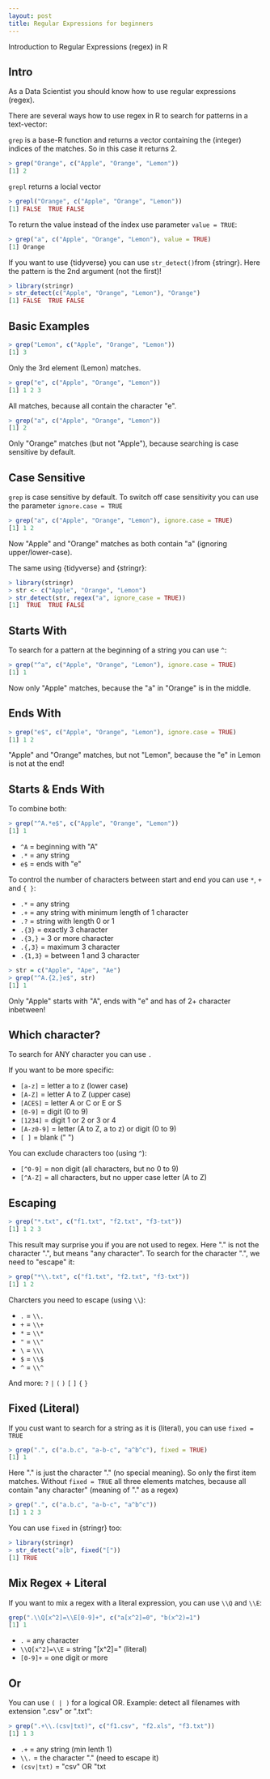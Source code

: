 ```yaml
---
layout: post
title: Regular Expressions for beginners
---
```


Introduction to Regular Expressions (regex) in R

## Intro

As a Data Scientist you should know how to use regular expressions (regex). 

There are several ways how to use regex in R to search for patterns in a text-vector:

```grep``` is a base-R function and returns a vector containing the (integer) indices of the matches. So in this case it returns 2.

```R
> grep("Orange", c("Apple", "Orange", "Lemon"))
[1] 2
```

```grepl``` returns a locial vector

```R
> grepl("Orange", c("Apple", "Orange", "Lemon"))
[1] FALSE  TRUE FALSE
```

To return the value instead of the index use parameter ```value = TRUE```:

```R
> grep("a", c("Apple", "Orange", "Lemon"), value = TRUE)
[1] Orange
```

If you want to use {tidyverse} you can use ```str_detect()```from {stringr}. Here the pattern is the 2nd argument (not the first)!

```R
> library(stringr)
> str_detect(c("Apple", "Orange", "Lemon"), "Orange")
[1] FALSE  TRUE FALSE
```

## Basic Examples

 ```R
> grep("Lemon", c("Apple", "Orange", "Lemon"))
[1] 3
``` 

Only the 3rd element (Lemon) matches.

 ```R
> grep("e", c("Apple", "Orange", "Lemon"))
[1] 1 2 3
``` 

All matches, because all contain the character "e".

```R
> grep("a", c("Apple", "Orange", "Lemon"))
[1] 2
```
Only "Orange" matches (but not "Apple"), because searching is case sensitive by default.

## Case Sensitive

```grep``` is case sensitive by default.
To switch off case sensitivity you can use the parameter ```ignore.case = TRUE```

```R
> grep("a", c("Apple", "Orange", "Lemon"), ignore.case = TRUE)
[1] 1 2
```
Now "Apple" and "Orange" matches as both contain "a" (ignoring upper/lower-case).

The same using {tidyverse} and {stringr}:

```R
> library(stringr)
> str <- c("Apple", "Orange", "Lemon")
> str_detect(str, regex("a", ignore_case = TRUE))
[1]  TRUE  TRUE FALSE
```

## Starts With

To search for a pattern at the beginning of a string you can use ```^```:

```R
> grep("^a", c("Apple", "Orange", "Lemon"), ignore.case = TRUE)
[1] 1
```
Now only "Apple" matches, because the "a" in "Orange" is in the middle.

## Ends With

```R
> grep("e$", c("Apple", "Orange", "Lemon"), ignore.case = TRUE)
[1] 1 2
```
"Apple" and "Orange" matches, but not "Lemon", because the "e" in Lemon is not at the end!

## Starts & Ends With

To combine both:

```R
> grep("^A.*e$", c("Apple", "Orange", "Lemon"))
[1] 1
```

* ```^A``` = beginning with "A"
* ```.*``` = any string
* ```e$``` = ends with "e"

To control the number of characters between start and end you can use ```*```, ```+``` and ```{ }```:

* ```.*``` = any string 
* ```.+``` = any string with minimum length of 1 character
* ```.?``` = string with length 0 or 1
* ```.{3}``` = exactly 3 character
* ```.{3,}``` = 3 or more character
* ```.{,3}``` = maximum 3 character
* ```.{1,3}``` = between 1 and 3 character

```R
> str = c("Apple", "Ape", "Ae")
> grep("^A.{2,}e$", str)
[1] 1
```
Only "Apple" starts with "A", ends with "e" and has of 2+ character inbetween!

## Which character?

To search for ANY character you can use ```.```

If you want to be more specific:

* ```[a-z]``` = letter a to z (lower case) 
* ```[A-Z]``` = letter A to Z (upper case)
* ```[ACES]``` = letter A or C or E or S
* ```[0-9]``` = digit (0 to 9)
* ```[1234]``` = digit 1 or 2 or 3 or 4
* ```[A-z0-9]``` = letter (A to Z, a to z) or digit (0 to 9)
* ```[ ]``` = blank (" ")

You can exclude characters too (using ```^```):

* ```[^0-9]``` = non digit (all characters, but no 0 to 9)
* ```[^A-Z]``` = all characters, but no upper case letter (A to Z)

## Escaping

```R
> grep("*.txt", c("f1.txt", "f2.txt", "f3-txt"))
[1] 1 2 3
```

This result may surprise you if you are not used to regex. Here "." is not the character ".", but means "any character". To search for the character ".", we need to "escape" it:

```R
> grep("*\\.txt", c("f1.txt", "f2.txt", "f3-txt"))
[1] 1 2
```

Charcters you need to escape (using ```\\```):

* ```.``` =  ```\\.```
* ```+``` =  ```\\+```
* ```*``` =  ```\\*```
* ```"``` =  ```\\"```
* ```\``` =  ```\\\```
* ```$``` =  ```\\$```
* ```^``` =  ```\\^```

And more: ```?``` ```|``` ```(``` ```)``` ```[``` ```]``` ```{``` ```}```  

## Fixed (Literal)

If you cust want to search for a string as it is (literal), you can use ```fixed = TRUE```

```R
> grep(".", c("a.b.c", "a-b-c", "a^b^c"), fixed = TRUE)
[1] 1
```

Here "." is just the character "." (no special meaning). So only the first item matches. Without ```fixed = TRUE``` all three elements matches, because all contain "any character" (meaning of "." as a regex)

```R
> grep(".", c("a.b.c", "a-b-c", "a^b^c"))
[1] 1 2 3
```

You can use ```fixed``` in {stringr} too:

```R
> library(stringr)
> str_detect("a[b", fixed("["))
[1] TRUE 
```

## Mix Regex + Literal

If you want to mix a regex with a literal expression, you can use ```\\Q``` and ```\\E```:

```R
grep(".\\Q[x^2]=\\E[0-9]+", c("a[x^2]=0", "b(x^2)=1")
[1] 1
```

* ```.``` = any character
* ```\\Q[x^2]=\\E``` = string "[x^2]=" (literal)
* ```[0-9]+``` = one digit or more

## Or

You can use ```( | )``` for a logical OR.
Example: detect all filenames with extension ".csv" or ".txt":

```R
> grep(".+\\.(csv|txt)", c("f1.csv", "f2.xls", "f3.txt"))
[1] 1 3 
```

* ```.+``` = any string (min lenth 1)
* ```\\.``` = the character "." (need to escape it)
* ```(csv|txt)``` = "csv" OR "txt
